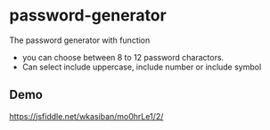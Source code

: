 # password-generator
The password generator with function 
- you can choose between 8 to 12 password charactors.
- Can select include uppercase, include number or include symbol 

## Demo 
https://jsfiddle.net/wkasiban/mo0hrLe1/2/
